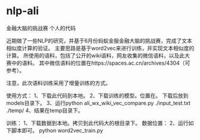# nlp-ali
金融大脑的挑战赛 个人的代码

近期做了一些NLP的研究，并基于6月份蚂蚁金服金融大脑的挑战赛，完成了文本相似度计算的验证。
主要思路是基于word2vec来进行训练，并实现文本相似度的计算。
所使用的语料，包括了公开的wiki语料，网友收集的微信语料，以及此大赛中的语料。
其中微信语料的位置在https://spaces.ac.cn/archives/4304（可参考）。

注意，此次语料训练采用了增量训练的方式。

使用方式：
1、下载此代码到本地。
2、下载训练的模型。位置在。
	下载后放到models目录下。
3、运行python ali_wx_wiki_vec_compare.py ./input_test.txt ./temp/
4、结果在temp目录下。

训练：
1、下载数据到本地。拷贝到此代码大的根目录下。
	数据位置：
2、运行如下脚本即可。
	python word2vec_train.py


